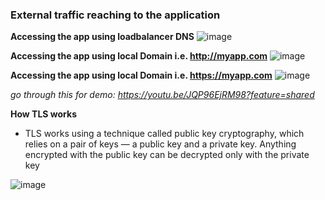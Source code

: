 ### External traffic reaching to the application

**Accessing the app using loadbalancer DNS** 
![image](https://github.com/muppin/mastering-DevOps/assets/121821200/77eede58-69c7-4db5-b0f9-4014cb1d6744)

**Accessing the app using local Domain i.e. http://myapp.com**
![image](https://github.com/muppin/mastering-DevOps/assets/121821200/6cd4a31a-76f3-418c-8daa-7da782a9643d)

**Accessing the app using local Domain i.e. https://myapp.com**
![image](https://github.com/muppin/mastering-DevOps/assets/121821200/766a4ad5-a229-4494-aedf-c2f4a6b928e7)

*go through this for demo: https://youtu.be/JQP96EjRM98?feature=shared*


**How TLS works**
- TLS works using a technique called public key cryptography, which relies on a pair of keys — a public key and a private key. Anything encrypted with the public key can be decrypted only with the private key

![image](https://github.com/muppin/mastering-DevOps/assets/121821200/2f2282f1-8f18-4705-bb1f-8c3476a0b344)
